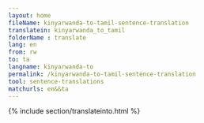 ```yaml
---
layout: home
fileName: kinyarwanda-to-tamil-sentence-translation
translatein: kinyarwanda_to_tamil
folderName : translate
lang: en
from: rw
to: ta
langname: kinyarwanda-to
permalink: /kinyarwanda-to-tamil-sentence-translation
tool: sentence-translations
matchurls: en&&ta
---
```

{% include section/translateinto.html %}

